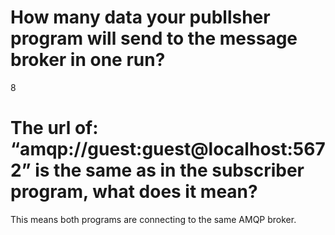 # How many data your publlsher program will send to the message broker in one run?
8
# The url of: “amqp://guest:guest@localhost:5672” is the same as in the subscriber program, what does it mean?
This means both programs are connecting to the same AMQP broker.
